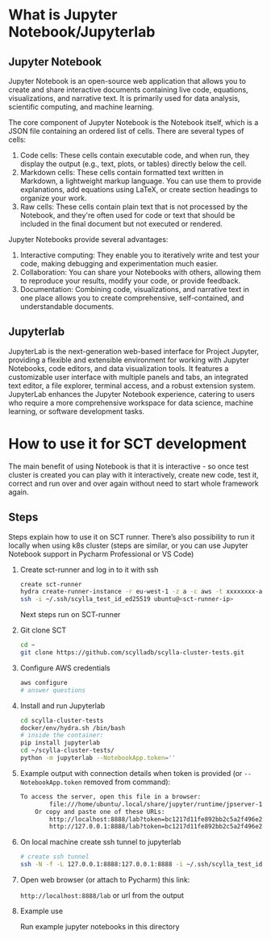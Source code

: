 # What is Jupyter Notebook/Jupyterlab

## Jupyter Notebook

Jupyter Notebook is an open-source web application that allows you to create and share interactive documents containing live code, equations, visualizations, and narrative text. It is primarily used for data analysis, scientific computing, and machine learning.

The core component of Jupyter Notebook is the Notebook itself, which is a JSON file containing an ordered list of cells. There are several types of cells:

1. Code cells: These cells contain executable code, and when run, they display the output (e.g., text, plots, or tables) directly below the cell.
2. Markdown cells: These cells contain formatted text written in Markdown, a lightweight markup language. You can use them to provide explanations, add equations using LaTeX, or create section headings to organize your work.
3. Raw cells: These cells contain plain text that is not processed by the Notebook, and they're often used for code or text that should be included in the final document but not executed or rendered.

Jupyter Notebooks provide several advantages:

1. Interactive computing: They enable you to iteratively write and test your code, making debugging and experimentation much easier.
2. Collaboration: You can share your Notebooks with others, allowing them to reproduce your results, modify your code, or provide feedback.
3. Documentation: Combining code, visualizations, and narrative text in one place allows you to create comprehensive, self-contained, and understandable documents.

## Jupyterlab

JupyterLab is the next-generation web-based interface for Project Jupyter, providing a flexible and extensible environment for working with Jupyter Notebooks, code editors, and data visualization tools. It features a customizable user interface with multiple panels and tabs, an integrated text editor, a file explorer, terminal access, and a robust extension system. JupyterLab enhances the Jupyter Notebook experience, catering to users who require a more comprehensive workspace for data science, machine learning, or software development tasks.

# How to use it for SCT development

The main benefit of using Notebook is that it is interactive - so once test cluster is created you can play with it interactively, create new code, test it, correct and run over and over again without need to start whole framework again.

## Steps

Steps explain how to use it on SCT runner. There’s also possibility to run it locally when using k8s cluster (steps are similar, or you can use Jupyter Notebook support in Pycharm Professional or VS Code)

1. Create sct-runner and log in to it with ssh

    ```bash
    create sct-runner
    hydra create-runner-instance -r eu-west-1 -z a -c aws -t xxxxxxxx-aef7-4257-b7f5-f45b980abaaa -d 600
    ssh -i ~/.ssh/scylla_test_id_ed25519 ubuntu@<sct-runner-ip>
    ```
    Next steps run on SCT-runner
2. Git clone SCT

    ```bash
    cd ~
    git clone https://github.com/scylladb/scylla-cluster-tests.git
    ```

3. Configure AWS credentials

    ```bash
    aws configure
    # answer questions
    ```

4. Install and run Jupyterlab

    ```bash
    cd scylla-cluster-tests
    docker/env/hydra.sh /bin/bash
    # inside the container:
    pip install jupyterlab
    cd ~/scylla-cluster-tests/
    python -m jupyterlab --NotebookApp.token=''
    ```

5. Example output with connection details when token is provided (or `--NotebookApp.token` removed from command):

    ```bash
    To access the server, open this file in a browser:
            file:///home/ubuntu/.local/share/jupyter/runtime/jpserver-12-open.html
        Or copy and paste one of these URLs:
            http://localhost:8888/lab?token=bc1217d11fe892bb2c5a2f496e2ddab6639d7458b0b624da
            http://127.0.0.1:8888/lab?token=bc1217d11fe892bb2c5a2f496e2ddab6639d7458b0b624
    ```

6. On local machine create ssh tunnel to jupyterlab

    ```bash
    # create ssh tunnel
    ssh -N -f -L 127.0.0.1:8888:127.0.0.1:8888 -i ~/.ssh/scylla_test_id_ed25519 ubuntu@<sct-runner-ip>
    ```

7. Open web browser (or attach to Pycharm) this link:

    `http://localhost:8888/lab` or url from the output

7. Example use

    Run example jupyter notebooks in this directory
